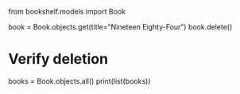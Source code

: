 from bookshelf.models import Book

book = Book.objects.get(title="Nineteen Eighty-Four")
book.delete()

# Verify deletion
books = Book.objects.all()
print(list(books)) 

